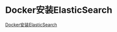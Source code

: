 # Docker安装ElasticSearch

[Docker安装ElasticSearch](https://segmentfault.com/a/1190000020140461)



<comment/>
<ad/>